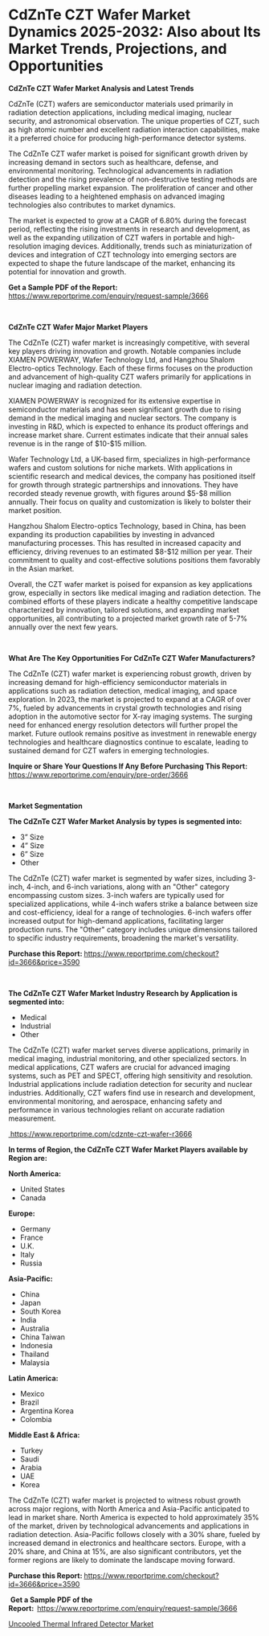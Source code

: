 <p><h1>CdZnTe CZT Wafer Market Dynamics 2025-2032: Also about Its Market Trends, Projections, and Opportunities</h1></p><p><strong>CdZnTe CZT Wafer Market Analysis and Latest Trends</strong></p>
<p><p>CdZnTe (CZT) wafers are semiconductor materials used primarily in radiation detection applications, including medical imaging, nuclear security, and astronomical observation. The unique properties of CZT, such as high atomic number and excellent radiation interaction capabilities, make it a preferred choice for producing high-performance detector systems. </p><p>The CdZnTe CZT wafer market is poised for significant growth driven by increasing demand in sectors such as healthcare, defense, and environmental monitoring. Technological advancements in radiation detection and the rising prevalence of non-destructive testing methods are further propelling market expansion. The proliferation of cancer and other diseases leading to a heightened emphasis on advanced imaging technologies also contributes to market dynamics.</p><p>The market is expected to grow at a CAGR of 6.80% during the forecast period, reflecting the rising investments in research and development, as well as the expanding utilization of CZT wafers in portable and high-resolution imaging devices. Additionally, trends such as miniaturization of devices and integration of CZT technology into emerging sectors are expected to shape the future landscape of the market, enhancing its potential for innovation and growth.</p></p>
<p><strong>Get a Sample PDF of the Report:&nbsp;</strong> <a href="https://www.reportprime.com/enquiry/request-sample/3666?utm_campaign=2204&utm_medium=2&utm_source=Github&utm_content=ia&utm_term=18032025&utm_id=cdznte-czt-wafer">https://www.reportprime.com/enquiry/request-sample/3666</a></p>
<p>&nbsp;</p>
<p><strong>CdZnTe CZT Wafer Major Market Players</strong></p>
<p><p>The CdZnTe (CZT) wafer market is increasingly competitive, with several key players driving innovation and growth. Notable companies include XIAMEN POWERWAY, Wafer Technology Ltd, and Hangzhou Shalom Electro-optics Technology. Each of these firms focuses on the production and advancement of high-quality CZT wafers primarily for applications in nuclear imaging and radiation detection.</p><p>XIAMEN POWERWAY is recognized for its extensive expertise in semiconductor materials and has seen significant growth due to rising demand in the medical imaging and nuclear sectors. The company is investing in R&D, which is expected to enhance its product offerings and increase market share. Current estimates indicate that their annual sales revenue is in the range of $10-$15 million.</p><p>Wafer Technology Ltd, a UK-based firm, specializes in high-performance wafers and custom solutions for niche markets. With applications in scientific research and medical devices, the company has positioned itself for growth through strategic partnerships and innovations. They have recorded steady revenue growth, with figures around $5-$8 million annually. Their focus on quality and customization is likely to bolster their market position.</p><p>Hangzhou Shalom Electro-optics Technology, based in China, has been expanding its production capabilities by investing in advanced manufacturing processes. This has resulted in increased capacity and efficiency, driving revenues to an estimated $8-$12 million per year. Their commitment to quality and cost-effective solutions positions them favorably in the Asian market.</p><p>Overall, the CZT wafer market is poised for expansion as key applications grow, especially in sectors like medical imaging and radiation detection. The combined efforts of these players indicate a healthy competitive landscape characterized by innovation, tailored solutions, and expanding market opportunities, all contributing to a projected market growth rate of 5-7% annually over the next few years.</p></p>
<p>&nbsp;</p>
<p><strong>What Are The Key Opportunities For CdZnTe CZT Wafer Manufacturers?</strong></p>
<p><p>The CdZnTe (CZT) wafer market is experiencing robust growth, driven by increasing demand for high-efficiency semiconductor materials in applications such as radiation detection, medical imaging, and space exploration. In 2023, the market is projected to expand at a CAGR of over 7%, fueled by advancements in crystal growth technologies and rising adoption in the automotive sector for X-ray imaging systems. The surging need for enhanced energy resolution detectors will further propel the market. Future outlook remains positive as investment in renewable energy technologies and healthcare diagnostics continue to escalate, leading to sustained demand for CZT wafers in emerging technologies.</p></p>
<p><strong>Inquire or Share Your Questions If Any Before Purchasing This Report:</strong> <a href="https://www.reportprime.com/enquiry/pre-order/3666?utm_campaign=2204&utm_medium=2&utm_source=Github&utm_content=ia&utm_term=18032025&utm_id=cdznte-czt-wafer">https://www.reportprime.com/enquiry/pre-order/3666</a></p>
<p>&nbsp;</p>
<p><strong>Market Segmentation</strong></p>
<p><strong>The CdZnTe CZT Wafer Market Analysis by types is segmented into:</strong></p>
<p><ul><li>3” Size</li><li>4” Size</li><li>6” Size</li><li>Other</li></ul></p>
<p><p>The CdZnTe (CZT) wafer market is segmented by wafer sizes, including 3-inch, 4-inch, and 6-inch variations, along with an "Other" category encompassing custom sizes. 3-inch wafers are typically used for specialized applications, while 4-inch wafers strike a balance between size and cost-efficiency, ideal for a range of technologies. 6-inch wafers offer increased output for high-demand applications, facilitating larger production runs. The "Other" category includes unique dimensions tailored to specific industry requirements, broadening the market's versatility.</p></p>
<p><strong>Purchase this Report:&nbsp;</strong><a href="https://www.reportprime.com/checkout?id=3666&price=3590&utm_campaign=2204&utm_medium=2&utm_source=Github&utm_content=ia&utm_term=18032025&utm_id=cdznte-czt-wafer">https://www.reportprime.com/checkout?id=3666&price=3590</a></p>
<p>&nbsp;</p>
<p><strong>The CdZnTe CZT Wafer Market Industry Research by Application is segmented into:</strong></p>
<p><ul><li>Medical</li><li>Industrial</li><li>Other</li></ul></p>
<p><p>The CdZnTe (CZT) wafer market serves diverse applications, primarily in medical imaging, industrial monitoring, and other specialized sectors. In medical applications, CZT wafers are crucial for advanced imaging systems, such as PET and SPECT, offering high sensitivity and resolution. Industrial applications include radiation detection for security and nuclear industries. Additionally, CZT wafers find use in research and development, environmental monitoring, and aerospace, enhancing safety and performance in various technologies reliant on accurate radiation measurement.</p></p>
<p><a href="https://www.reportprime.com/cdznte-czt-wafer-r3666?utm_campaign=2204&utm_medium=2&utm_source=Github&utm_content=ia&utm_term=18032025&utm_id=cdznte-czt-wafer">&nbsp;https://www.reportprime.com/cdznte-czt-wafer-r3666</a></p>
<p><strong>In terms of Region, the CdZnTe CZT Wafer Market Players available by Region are:</strong></p>
<p>
    <p> <strong> North America: </strong>
        <ul>
            <li>United States</li>
            <li>Canada</li>
        </ul>
        </p> 
    <p> <strong> Europe: </strong>
        <ul>
            <li>Germany</li>
            <li>France</li>
            <li>U.K.</li>
            <li>Italy</li>
            <li>Russia</li>
        </ul>
        </p> 
    <p> <strong> Asia-Pacific: </strong>
        <ul>
            <li>China</li>
            <li>Japan</li>
            <li>South Korea</li>
            <li>India</li>
            <li>Australia</li>
            <li>China Taiwan</li>
            <li>Indonesia</li>
            <li>Thailand</li>
            <li>Malaysia</li>
        </ul>
        </p> 
    <p> <strong> Latin America: </strong>
        <ul>
            <li>Mexico</li>
            <li>Brazil</li>
            <li>Argentina Korea</li>
            <li>Colombia</li>
        </ul>
        </p> 
    <p> <strong> Middle East & Africa: </strong>
        <ul>
            <li>Turkey</li>
            <li>Saudi</li>
            <li>Arabia</li>
            <li>UAE</li>
            <li>Korea</li>
        </ul>
    </p>
    </p>
<p><p>The CdZnTe (CZT) wafer market is projected to witness robust growth across major regions, with North America and Asia-Pacific anticipated to lead in market share. North America is expected to hold approximately 35% of the market, driven by technological advancements and applications in radiation detection. Asia-Pacific follows closely with a 30% share, fueled by increased demand in electronics and healthcare sectors. Europe, with a 20% share, and China at 15%, are also significant contributors, yet the former regions are likely to dominate the landscape moving forward.</p></p>
<p><strong>Purchase this Report: </strong><a href="https://www.reportprime.com/checkout?id=3666&price=3590&utm_campaign=2204&utm_medium=2&utm_source=Github&utm_content=ia&utm_term=18032025&utm_id=cdznte-czt-wafer">https://www.reportprime.com/checkout?id=3666&price=3590</a></p>
<p>&nbsp;<strong>Get a Sample PDF of the Report:&nbsp;&nbsp;</strong><a href="https://www.reportprime.com/enquiry/request-sample/3666?utm_campaign=2204&utm_medium=2&utm_source=Github&utm_content=ia&utm_term=18032025&utm_id=cdznte-czt-wafer">https://www.reportprime.com/enquiry/request-sample/3666</a></p>
<p><strong></strong></p>
<p><p><a href="https://github.com/taveyasenay/Market-Research-Report-List-1/blob/main/uncooled-thermal-infrared-detector-market.md?utm_campaign=2204&utm_medium=2&utm_source=Github&utm_content=ia&utm_term=18032025&utm_id=cdznte-czt-wafer">Uncooled Thermal Infrared Detector Market</a></p></p>